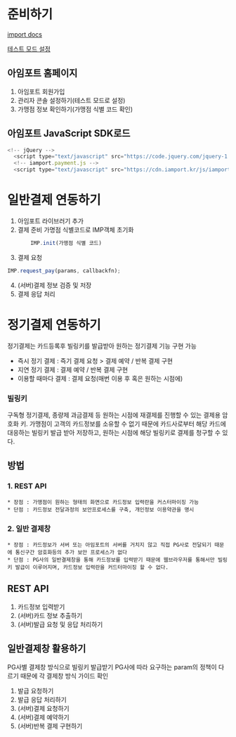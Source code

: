 # 준비하기

[import docs](https://docs.iamport.kr/prepare)

[테스트 모드 설정](https://guide.iamport.kr/418a8dd5-6b84-419d-8d1b-ffd311b36404)

## 아임포트 홈페이지

1. 아임포트 회원가입
2. 관리자 콘솔 설정하기(테스트 모드로 설정)
3. 가맹점 정보 확인하기(가맹점 식별 코드 확인)

## 아임포트 JavaScript SDK로드

```javascript
<!-- jQuery -->
  <script type="text/javascript" src="https://code.jquery.com/jquery-1.12.4.min.js" ></script>
  <!-- iamport.payment.js -->
  <script type="text/javascript" src="https://cdn.iamport.kr/js/iamport.payment-{SDK-최신버전}.js"></script>
```

# 일반결제 연동하기

1. 아임포트 라이브러기 추가
2. 결제 준비
   가명점 식별코드로 IMP객체 초기화
   ```javascript
       IMP.init(가맹점 식별 코드)
   ```
3. 결제 요청

```javascript
IMP.request_pay(params, callbackfn);
```

4. (서버)결제 정보 검증 및 저장
5. 결제 응답 처리

# 정기결제 연동하기

정기결제는 카드등록후 빌링키를 발급받아 원하는 정기결제 기능 구현 가능

- 즉시 정기 결제 : 즉기 결제 요청 > 결제 예약 / 반복 결제 구현
- 지연 정기 결제 : 결제 예약 / 반복 결제 구현
- 이용할 때마다 결제 : 결제 요청(매번 이용 후 혹은 원하는 시점에)

### **빌링키**

구독형 정기결제, 종량제 과금결제 등 원하는 시점에 재결제를 진행할 수 있는 결제용 암호화 키. 가맹점이 고객의 카드정보를 소유할 수 없기 때문에 카드사로부터 해당 카드에 대응하는 빌링키 발급 받아 저장하고, 원하는 시점에 해당 빌링키로 결제를 청구할 수 있다.

## 방법

### 1. REST API

    * 장점 : 가맹점이 원하는 형태의 화면으로 카드정보 입력란을 커스터마이징 가능
    * 단점 : 카드정보 전달과정의 보안프로세스를 구축, 개인정보 이용약관을 명시

### 2. 일반 결제창

    * 장점 : 카드정보가 서버 또는 아임포트의 서버를 거치지 않고 직접 PG사로 전달되기 때문에 통신구간 암호화등의 추가 보안 프로세스가 없다
    * 단점 : PG사의 일반결제창을 통해 카드정보를 입력받기 때문에 웹브라우저를 통해서만 빌링키 발급이 이루어지며, 카드정보 입력란을 커드터마이징 할 수 없다.

## REST API

1. 카드정보 입력받기
2. (서버)카드 정보 추출하기
3. (서버)발급 요청 및 응답 처리하기

## 일반결제창 활용하기

PG사별 결제창 방식으로 빌링키 발급받기
PG사에 따라 요구하는 param의 정책이 다르기 때문에 각 결제창 방식 가이드 확인

1. 발급 요청하기
2. 발급 응답 처리하기
3. (서버)결제 요청하기
4. (서버)결제 예약하기
5. (서버)반복 결제 구현하기
